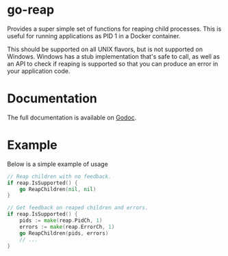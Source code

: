 # go-reap

Provides a super simple set of functions for reaping child processes. This is
useful for running applications as PID 1 in a Docker container.

This should be supported on all UNIX flavors, but is not supported on Windows.
Windows has a stub implementation that's safe to call, as well as an API to
check if reaping is supported so that you can produce an error in your
application code.

Documentation
=============

The full documentation is available on [Godoc](http://godoc.org/github.com/hashicorp/go-reap).

Example
=======

Below is a simple example of usage

```go
// Reap children with no feedback.
if reap.IsSupported() {
	go ReapChildren(nil, nil)
}

// Get feedback on reaped children and errors.
if reap.IsSupported() {
	pids := make(reap.PidCh, 1)
	errors := make(reap.ErrorCh, 1)
	go ReapChildren(pids, errors)
	// ...
}
```

